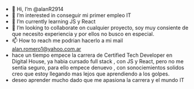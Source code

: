 - 👋 Hi, I’m @alanR2914
- 👀 I’m interested in  conseguir mi primer empleo IT
- 🌱 I’m currently learning  JS y React
- 💞️ I’m looking to collaborate on cualquier proyecto, soy muy consiente de que necesito experiencia y por ellos no busco en especial.
- 📫 How to reach me  podrian hacerlo a mi mail alan.romero1@yahoo.com.ar
- hace un tiempo  empece la carrera de Certified Tech Developer en Digital House, ya habia cursado full stack , con JS y React, pero no me sentia seguro, para ello empece denuevo , con sonociemientos solidos creo que estoy llegando mas  lejos que aprendiendo a los golpes.
- deseo aprender mucho dado que me apasiona la carrera y el mundo IT
